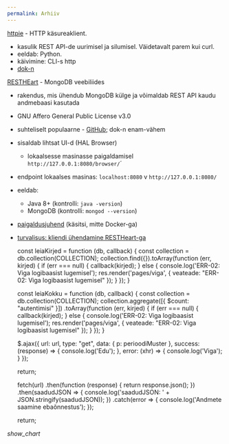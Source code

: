 ```yaml
---
permalink: Arhiiv
---
```


[httpie](https://httpie.org/) - HTTP käsureaklient.
- kasulik REST API-de uurimisel ja silumisel. Väidetavalt parem kui curl.
- eeldab: Python.
- käivimine: CLI-s http
- [dok-n](https://httpie.org/doc)

[RESTHEart](http://restheart.org/) - MongoDB veebiliides
- rakendus, mis ühendub MongoDB külge ja võimaldab REST API kaudu andmebaasi kasutada
- GNU Affero General Public License v3.0
- suhteliselt populaarne - [GitHub](https://github.com/softinstigate/restheart); dok-n enam-vähem
- sisaldab lihtsat UI-d (HAL Browser)
  - lokaalsesse masinasse paigaldamisel `http://127.0.0.1:8080/browser/`´
- endpoint lokaalses masinas: `localhost:8080` v `http://127.0.0.1:8080/`
- eeldab:
  - Java 8+ (kontrolli: `java -version`)
  - MongoDB (kontrolli: `mongod --version`)
- [paigaldusjuhend](http://restheart.org/learn/setup/#manual-installation-and-configuration) (käsitsi, mitte Docker-ga)
- [turvalisus: kliendi ühendamine RESTHeart-ga](http://restheart.org/learn/security/)


  const leiaKirjed = function (db, callback) {
    const collection = db.collection(COLLECTION);
    collection.find({}).toArray(function (err, kirjed) {
      if (err === null) {
        callback(kirjed);
      }
      else {
        console.log('ERR-02: Viga logibaasist lugemisel');
        res.render('pages/viga', { veateade: "ERR-02: Viga logibaasist lugemisel" });
      }
    });
  }

  const leiaKokku = function (db, callback) {
    const collection = db.collection(COLLECTION);
    collection.aggregate([{
      $count: "autentimisi"
    }])
      .toArray(function (err, kirjed) {
        if (err === null) {
          callback(kirjed);
        }
        else {
          console.log('ERR-02: Viga logibaasist lugemisel');
          res.render('pages/viga', { veateade: "ERR-02: Viga logibaasist lugemisel" });
        }
      });
  }


    $.ajax({
      url: url,
      type: "get",
      data: {
        p: perioodiMuster
      },
      success: (response) => {
        console.log('Edu');
      },
      error: (xhr) => {
        console.log('Viga');
      }
    });

    return;

    fetch(url)
      .then(function (response) {
        return response.json();
      })
      .then(saadudJSON => {
        console.log('saadudJSON: ' + JSON.stringify(saadudJSON));
      })
      .catch(error => {
        console.log('Andmete saamine ebaõnnestus');
      });
    
    return;
    
 <i class="ikoon material-icons">show_chart</i>